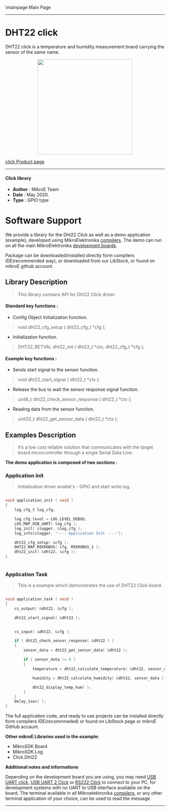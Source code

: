 \mainpage Main Page
 
---
# DHT22 click

DHT22 click is a temperature and humidity measurement board carrying the sensor of the same name.

<p align="center">
  <img src="http://download.mikroe.com/images/click_for_ide/dht22_click.png" height=300px>
</p>

[click Product page](<https://www.mikroe.com/dht22-click>)

---


#### Click library 

- **Author**        : MikroE Team
- **Date**          : May 2020.
- **Type**          : GPIO type


# Software Support

We provide a library for the Dht22 Click 
as well as a demo application (example), developed using MikroElektronika 
[compilers](http://shop.mikroe.com/compilers). 
The demo can run on all the main MikroElektronika [development boards](http://shop.mikroe.com/development-boards).

Package can be downloaded/installed directly form compilers IDE(recommended way), or downloaded from our LibStock, or found on mikroE github account. 

## Library Description

> This library contains API for Dht22 Click driver.

#### Standard key functions :

- Config Object Initialization function.
> void dht22_cfg_setup ( dht22_cfg_t *cfg ); 
 
- Initialization function.
> DHT22_RETVAL dht22_init ( dht22_t *ctx, dht22_cfg_t *cfg );

#### Example key functions :

- Sends start signal to the sensor function.
> void dht22_start_signal ( dht22_t *ctx );
 
- Release the bus to wait the sensor response signal function.
> uint8_t dht22_check_sensor_response ( dht22_t *ctx );

- Reading data from the sensor function.
> uint32_t dht22_get_sensor_data ( dht22_t *ctx );

## Examples Description

> It’s a low cost reliable solution that communicates with the target board     microcontroller through a single Serial Data Line.

**The demo application is composed of two sections :**

### Application Init 

> Initialization driver enable's - GPIO and start write log. 

```c

void application_init ( void )
{
    log_cfg_t log_cfg;

    log_cfg.level = LOG_LEVEL_DEBUG;
    LOG_MAP_USB_UART( log_cfg );
    log_init( &logger, &log_cfg );
    log_info(&logger, "---- Application Init ----");

    dht22_cfg_setup( &cfg );
    DHT22_MAP_MIKROBUS( cfg, MIKROBUS_1 );
    dht22_init( &dht22, &cfg );
}
  
```

### Application Task

> This is a example which demonstrates the use of DHT22 Click board. 

```c

void application_task ( void )
{
    cs_output( &dht22, &cfg );

    dht22_start_signal( &dht22 );

    
    cs_input( &dht22, &cfg );

    if ( dht22_check_sensor_response( &dht22 ) )
    {
        sensor_data = dht22_get_sensor_data( &dht22 );

        if ( sensor_data != 0 )
        {
            temperature = dht22_calculate_temperature( &dht22, sensor_data );

            humidity = dht22_calculate_humidity( &dht22, sensor_data );

            dht22_display_temp_hum( );
        }
    }
    Delay_1sec( );
}  

``` 

The full application code, and ready to use projects can be  installed directly form compilers IDE(recommneded) or found on LibStock page or mikroE GitHub accaunt.

**Other mikroE Libraries used in the example:** 

- MikroSDK.Board
- MikroSDK.Log
- Click.Dht22

**Additional notes and informations**

Depending on the development board you are using, you may need 
[USB UART click](http://shop.mikroe.com/usb-uart-click), 
[USB UART 2 Click](http://shop.mikroe.com/usb-uart-2-click) or 
[RS232 Click](http://shop.mikroe.com/rs232-click) to connect to your PC, for 
development systems with no UART to USB interface available on the board. The 
terminal available in all Mikroelektronika 
[compilers](http://shop.mikroe.com/compilers), or any other terminal application 
of your choice, can be used to read the message.



---

